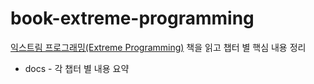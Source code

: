 # book-extreme-programming

[익스트림 프로그래밍(Extreme Programming)](https://www.kyobobook.co.kr/product/detailViewKor.laf?mallGb=KOR&ejkGb=KOR&barcode=9788991268104) 책을 읽고 챕터 별 핵심 내용 정리

* docs - 각 챕터 별 내용 요약